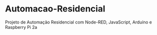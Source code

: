 # Automacao-Residencial
Projeto de Automação Residencial com Node-RED, JavaScript, Arduíno e Raspberry Pi 2a
